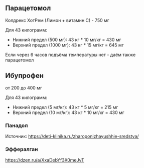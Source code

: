 ## Парацетомол
Колдрекс ХотРем (Лимон + витамин С) - 750 мг

Для 43 килограмм:
- Нижний предел (500 мг): 43 кг * 10 мг/кг = 430 мг
- Верхний предел (1000 мг): 43 кг * 15 мг/кг = 645 мг

Если через 6 часов подъёма температуры нет - даём также парацетомол

## Ибупрофен
от 200 до 400 мг

Для 43 килограмм:
- Нижний предел (5 мг/кг): 43 кг * 5 мг/кг = 215 мг
- Верхний предел (10 мг/кг): 43 кг * 10 мг/кг = 430 мг

### Панадол
Источник: https://deti-klinika.ru/zharoponizhayushhie-sredstva/

### Эффералган
https://dzen.ru/a/XxaDebYf3X0meJvT
